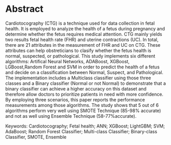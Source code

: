 # Abstract

Cardiotocography (CTG) is a technique used for data collection in fetal health. It is employed to analyze the health of a
fetus during pregnancy and determine whether the fetus requires medical attention. CTG mainly yields two results fetal
health rate (FHR) and uterine contractions (UC). In total, there are 21 attributes in the measurement of FHR and UC on
CTG. These attributes can help obstreticians to clasify whether the fetus health is normal, suspected, or pathological.
This study implements six different algorithms: Artifical Neural Networks, ADABoost, XGBoost, LGBoost,Random
Forest and SVM in order to predict the health of a fetus and decide on a classification between Normal, Suspect, and
Pathological. The implementation includes a Multiclass classifier using those three classes and a Binary classifier
(Normal or not Normal) to demonstrate that a binary classifier can achieve a higher accuracy on this dataset and therefore
allow doctors to prioritize patients in need with more confidence. By employing three scenarios, this paper reports the
performance measurements among those algorithms. The study shows that 5 out of 6 algorithms perform very
well using SMOTE Technique (85-98% accurate) and not as well using Ensemble Technique (58-77%accurate).

Keywords: Cardiotocography; Fetal health; ANN; XGBoost; LightGBM; SVM; AdaBoost; Random Forest Classifier;
Multi-class Classifier; Binary-class Classifier, SMOTE, Ensemble
